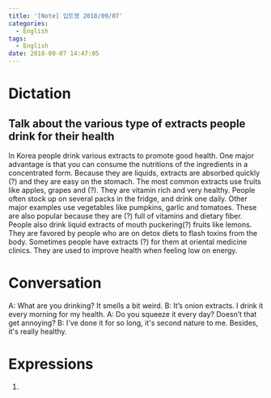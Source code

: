 ```yaml
---
title: '[Note] 입트영 2018/09/07'
categories:
  - English
tags:
  - English
date: 2018-09-07 14:47:05
---
```


# Dictation

## Talk about the various type of extracts people drink for their health

In Korea people drink various extracts to promote good health. One major advantage is that you can consume the nutritions of the ingredients in a concentrated form. Because they are liquids, extracts are absorbed quickly (?) and they are easy on the stomach. The most common extracts use fruits like apples, grapes and (?). They are vitamin rich and very healthy. People often stock up on several packs in the fridge, and drink one daily. Other major examples use vegetables like pumpkins, garlic and tomatoes. These are also popular because they are (?) full of vitamins and dietary fiber. People also drink liquid extracts of mouth puckering(?) fruits like lemons. They are favored by people who are on detox diets to flash toxins from the body. Sometimes people have extracts (?) for them at oriental medicine clinics. They are used to improve health when feeling low on energy. 

# Conversation

A: What are you drinking? It smells a bit weird. 
B: It’s onion extracts. I drink it every morning for my health.
A: Do you squeeze it every day? Doesn’t that get annoying?
B: I've done it for so long, it's second nature to me. Besides, it's really healthy.

# Expressions

1.